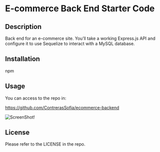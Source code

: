 # E-commerce Back End Starter Code

## Description

Back end for an e-commerce site. You’ll take a working Express.js API and configure it to use Sequelize to interact with a MySQL database.

## Installation

npm

## Usage

You can access to the repo in:

https://github.com/ContrerasSofia/ecommerce-backend

   ![ScreenShot!](https://drive.google.com/file/d/12kLh_zgTPbw0S7eyLBTWl4xkBuDmRl6B/view "ScreenShot")

## License

Please refer to the LICENSE in the repo.